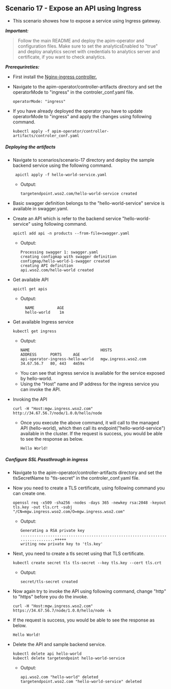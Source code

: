 ## Scenario 17 - Expose an API using Ingress

- This scenario showes how to expose a service using Ingress gateway.

 ***Important:***
> Follow the main README and deploy the apim-operator and configuration files. Make sure to set the analyticsEnabled to "true" and deploy analytics secret with credentials to analytics server and certificate, if you want to check analytics.

***Prerequrireties:***
- First install the [Nginx-ingress controller.](https://kubernetes.github.io/ingress-nginx/deploy/)
- Navigate to the apim-operator/controller-artifacts directory and set the operatorMode to "ingress" in the 
  controler_conf.yaml file.
  
  ```
  operatorMode: "ingress"
  ```
- If you have already deployed the operator you have to update operatorMode to "ingress" and apply the changes using
  following command.
  ```
  kubectl apply -f apim-operator/controller-artifacts/controler_conf.yaml
  ```
  
##### Deploying the artifacts

- Navigate to scenarios/scenario-17 directory and deploy the sample backend service using the following command.
  ```
   apictl apply -f hello-world-service.yaml
  ```
  - Output:
    ```
    targetendpoint.wso2.com/hello-world-service created
    ```
 - Basic swagger definition belongs to the "hello-world-service" service is available in swagger.yaml.
 - Create an API which is refer to the backend service "hello-world-service" using following command.
   ```
   apictl add api -n products --from-file=swagger.yaml
   ```
   - Output:
       ```
       Processing swagger 1: swagger.yaml
       creating configmap with swagger definition
       configmap/hello-world-1-swagger created
       creating API definition
       api.wso2.com/hello-world created
       ```
 - Get available API
   ```
   apictl get apis
   ```   
   - Output:
        ```
          NAME          AGE
          hello-world    1m
        ```
 - Get available Ingress service
   ```
   kubectl get ingress
   ```
   - Output:
        ```
        NAME                               HOSTS                  ADDRESS      PORTS     AGE
        api-operator-ingress-hello-world   mgw.ingress.wso2.com   34.67.56.7   80, 443   4m59s
    
        ```
    - You can see that ingress service is available for the service exposed by hello-world.
    - Using the "Host" name and IP address for the ingress service you can invoke the API.
    
 - Invoking the API 
   ```
   curl -H "Host:mgw.ingress.wso2.com" http://34.67.56.7/node/1.0.0/hello/node
   ``` 
   - Once you execute the above command, it will call to the managed API (hello-world), which then call its endpoint("hello-world-service") available in the cluster.
     If the request is success, you would be able to see the response as below.
      
     ````
     Hello World!
     ````
     
 ##### Configure SSL Passthrough in ingress 
 
 - Navigate to the apim-operator/controller-artifacts directory and set the tlsSecretName to "tls-secret" in the 
   controler_conf.yaml file.
   
 - Now you need to create a TLS certificate, using following command you can create one.
   ```
   openssl req -x509 -sha256 -nodes -days 365 -newkey rsa:2048 -keyout tls.key -out tls.crt -subj "/CN=mgw.ingress.wso2.com/O=mgw.ingress.wso2.com"
   ```
   - Output:
     ```
     Generating a RSA private key
     .................................................................+++++
     ...............+++++
     writing new private key to 'tls.key'
     ```
 - Next, you need to create a tls secret using that TLS certificate.
   ```
   kubectl create secret tls tls-secret --key tls.key --cert tls.crt
   ```
   - Output:
     ```
     secret/tls-secret created
     ```
 - Now again try to invoke the API using following command, change "http" to "https" before you do the invoke. 
   ```
   curl -H "Host:mgw.ingress.wso2.com" https://34.67.56.7/node/1.0.0/hello/node -k
   ```
 - If the request is success, you would be able to see the response as below.
   ```
   Hello World!
   ```
 - Delete the API and sample backend service.
   ```
   kubectl delete api hello-world
   kubectl delete targetendpoint hello-world-service
   ```
   - Output:
     ```
     api.wso2.com "hello-world" deleted
     targetendpoint.wso2.com "hello-world-service" deleted
     ```